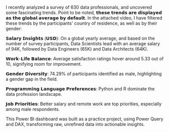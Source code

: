 I recently analyzed a survey of 630 data professionals, and uncovered some fascinating trends. Point to be noted, 𝘁𝗵𝗲𝘀𝗲 𝘁𝗿𝗲𝗻𝗱𝘀 𝗮𝗿𝗲 𝗱𝗶𝘀𝗽𝗹𝗮𝘆𝗲𝗱 𝗮𝘀 𝘁𝗵𝗲 𝗴𝗹𝗼𝗯𝗮𝗹 𝗮𝘃𝗲𝗿𝗮𝗴𝗲 𝗯𝘆 𝗱𝗲𝗳𝗮𝘂𝗹𝘁. In the attached video, I have filtered these trends by the participants' country of residence, as well as by their gender:

𝗦𝗮𝗹𝗮𝗿𝘆 𝗜𝗻𝘀𝗶𝗴𝗵𝘁𝘀 (𝗨𝗦𝗗): On a global yearly average, and based on the number of survey participants, Data Scientists lead with an average salary of 94K, followed by Data Engineers (65K) and Data Architects (64K).

𝗪𝗼𝗿𝗸-𝗟𝗶𝗳𝗲 𝗕𝗮𝗹𝗮𝗻𝗰𝗲: Average satisfaction ratings hover around 5.33 out of 10, signifying room for improvement.

𝗚𝗲𝗻𝗱𝗲𝗿 𝗗𝗶𝘃𝗲𝗿𝘀𝗶𝘁𝘆: 74.29% of participants identified as male, highlighting a gender gap in the field.

𝗣𝗿𝗼𝗴𝗿𝗮𝗺𝗺𝗶𝗻𝗴 𝗟𝗮𝗻𝗴𝘂𝗮𝗴𝗲 𝗣𝗿𝗲𝗳𝗲𝗿𝗲𝗻𝗰𝗲𝘀: Python and R dominate the data profession landscape.

𝗝𝗼𝗯 𝗣𝗿𝗶𝗼𝗿𝗶𝘁𝗶𝗲𝘀: Better salary and remote work are top priorities, especially among male respondents.

This Power BI dashboard was built as a practice project, using Power Query and DAX, transforming raw, unrefined data into actionable insights.
